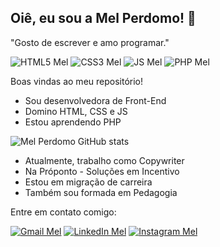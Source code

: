 ## Oiê, eu sou a Mel Perdomo! 🍯 
"Gosto de escrever e amo programar."


![HTML5 Mel](https://img.shields.io/badge/HTML5-E34F26?style=for-the-badge&logo=html5&logoColor=white)
![CSS3 Mel](https://img.shields.io/badge/CSS3-1572B6?style=for-the-badge&logo=css3&logoColor=white)
![JS Mel](https://img.shields.io/badge/JavaScript-323330?style=for-the-badge&logo=javascript&logoColor=F7DF1E)
![PHP Mel](https://img.shields.io/badge/PHP-777BB4?style=for-the-badge&logo=php&logoColor=white)


Boas vindas ao meu repositório!
* Sou desenvolvedora de Front-End
* Domino HTML, CSS e JS
* Estou aprendendo PHP


![Mel Perdomo GitHub stats](https://github-readme-stats.vercel.app/api?username=melperdomo&show_icons=true&theme=onedark)

* Atualmente, trabalho como Copywriter
* Na Próponto - Soluções em Incentivo
* Estou em migração de carreira
* Também sou formada em Pedagogia


Entre em contato comigo:

[![Gmail Mel](https://img.shields.io/badge/Gmail-D14836?style=for-the-badge&logo=gmail&logoColor=white)](mailto:melissameira92@gmail.com)
[![LinkedIn Mel](https://img.shields.io/badge/LinkedIn-0077B5?style=for-the-badge&logo=linkedin&logoColor=white)](https://www.linkedin.com/in/melissa-perdomo/)
[![Instagram Mel](https://img.shields.io/badge/Instagram-E4405F?style=for-the-badge&logo=instagram&logoColor=white)](https://www.instagram.com/amelperdomo/)

<!--
**melperdomo/melperdomo** is a ✨ _special_ ✨ repository because its `README.md` (this file) appears on your GitHub profile.

Here are some ideas to get you started:

- 🔭 I’m currently working on ...
- 🌱 I’m currently learning ...
- 👯 I’m looking to collaborate on ...
- 🤔 I’m looking for help with ...
- 💬 Ask me about ...
- 📫 How to reach me: ...
- 😄 Pronouns: ...
- ⚡ Fun fact: ...
-->
